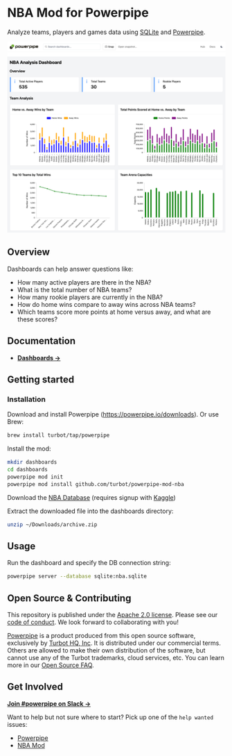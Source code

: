 # NBA Mod for Powerpipe

Analyze teams, players and games data using [SQLite](https://sqlite.org) and [Powerpipe](https://powerpipe.io).

![image](https://github.com/turbot/powerpipe-mod-nba/blob/nba/docs/nba_dashboard_screenshot.png)

## Overview

Dashboards can help answer questions like:

- How many active players are there in the NBA?
- What is the total number of NBA teams?
- How many rookie players are currently in the NBA?
- How do home wins compare to away wins across NBA teams?
- Which teams score more points at home versus away, and what are these scores?

## Documentation

- **[Dashboards →](https://hub.powerpipe.io/mods/turbot/nba/dashboards)**

## Getting started

### Installation

Download and install Powerpipe (https://powerpipe.io/downloads). Or use Brew:

```sh
brew install turbot/tap/powerpipe
```

Install the mod:

```sh
mkdir dashboards
cd dashboards
powerpipe mod init
powerpipe mod install github.com/turbot/powerpipe-mod-nba
```

Download the [NBA Database](https://www.kaggle.com/datasets/wyattowalsh/basketball/versions/231) (requires signup with [Kaggle](https://www.kaggle.com/))

Extract the downloaded file into the dashboards directory:

```sh
unzip ~/Downloads/archive.zip
```

## Usage

Run the dashboard and specify the DB connection string:

```sh
powerpipe server --database sqlite:nba.sqlite
```

## Open Source & Contributing

This repository is published under the [Apache 2.0 license](https://www.apache.org/licenses/LICENSE-2.0). Please see our [code of conduct](https://github.com/turbot/.github/blob/main/CODE_OF_CONDUCT.md). We look forward to collaborating with you!

[Powerpipe](https://powerpipe.io) is a product produced from this open source software, exclusively by [Turbot HQ, Inc](https://turbot.com). It is distributed under our commercial terms. Others are allowed to make their own distribution of the software, but cannot use any of the Turbot trademarks, cloud services, etc. You can learn more in our [Open Source FAQ](https://turbot.com/open-source).

## Get Involved

**[Join #powerpipe on Slack →](https://powerpipe.io/community/join)**

Want to help but not sure where to start? Pick up one of the `help wanted` issues:

- [Powerpipe](https://github.com/turbot/powerpipe/labels/help%20wanted)
- [NBA Mod](https://github.com/turbot/powerpipe-mod-nba/labels/help%20wanted)
